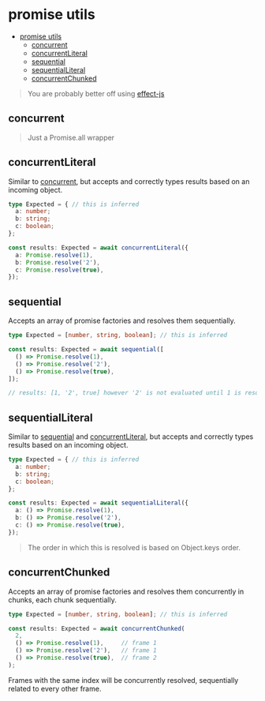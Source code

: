 # promise utils

- [promise utils](#promise-utils)
  - [concurrent](#concurrent)
  - [concurrentLiteral](#concurrentliteral)
  - [sequential](#sequential)
  - [sequentialLiteral](#sequentialliteral)
  - [concurrentChunked](#concurrentchunked)

> You are probably better off using [effect-js](https://github.com/Effect-TS/effect)

## concurrent

> Just a Promise.all wrapper

## concurrentLiteral

Similar to [concurrent](#concurrent), but accepts and correctly types results based on an incoming object.

```ts
type Expected = { // this is inferred
  a: number;
  b: string;
  c: boolean;
};

const results: Expected = await concurrentLiteral({
  a: Promise.resolve(1),
  b: Promise.resolve('2'),
  c: Promise.resolve(true),
});
```

## sequential

Accepts an array of promise factories and resolves them sequentially.

```ts
type Expected = [number, string, boolean]; // this is inferred

const results: Expected = await sequential([
  () => Promise.resolve(1),
  () => Promise.resolve('2'),
  () => Promise.resolve(true),
]);

// results: [1, '2', true] however '2' is not evaluated until 1 is resolved, and so on...
```

## sequentialLiteral

Similar to [sequential](#sequential) and [concurrentLiteral](#concurrentliteral), but accepts and correctly types results based on an incoming object.

```ts
type Expected = { // this is inferred
  a: number;
  b: string;
  c: boolean;
};

const results: Expected = await sequentialLiteral({
  a: () => Promise.resolve(1),
  b: () => Promise.resolve('2'),
  c: () => Promise.resolve(true),
});
```

> The order in which this is resolved is based on Object.keys order.

## concurrentChunked

Accepts an array of promise factories and resolves them concurrently in chunks, each chunk sequentially.

```ts
type Expected = [number, string, boolean]; // this is inferred

const results: Expected = await concurrentChunked(
  2,
  () => Promise.resolve(1),     // frame 1
  () => Promise.resolve('2'),   // frame 1
  () => Promise.resolve(true),  // frame 2
);
```

Frames with the same index will be concurrently resolved, sequentially related to every other frame.
